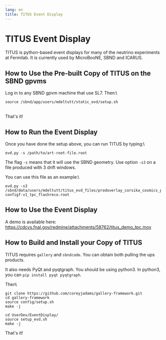 ```yaml
---
lang: en
title: TITUS Event Display
---
```




TITUS Event Display
==========================================================

TITUS is python-based event displays for many of the neutrino
experiments at Fermilab. It is currently used by MicroBooNE, SBND and
ICARUS.



How to Use the Pre-built Copy of TITUS on the SBND gpvms
------------------------------------------------------------------------------------------------------------------------------------

Log in to any SBND gpvm machine that use SL7. Then:\

    source /sbnd/app/users/mdeltutt/static_evd/setup.sh

\
That\'s it!



How to Run the Event Display
----------------------------------------------------------------------------

Once you have done the setup above, you can run TITUS by typing:\

    evd.py -s /path/to/art-root-file.root

The flag `-s` means that it will use the SBND geometry. Use option `-s3`
on a file produced with 3 drift windows.

You can use this file as an example:\

    evd.py -s3 /sbnd/data/users/mdeltutt/titus_evd_files/prodoverlay_corsika_cosmics_proton_genie_nu_spill_gsimple-configf-v1_tpc_flashreco.root



How to Use the Event Display
----------------------------------------------------------------------------

A demo is available here:
<https://cdcvs.fnal.gov/redmine/attachments/58762/titus_demo_tpc.mov>



How to Build and Install your Copy of TITUS
----------------------------------------------------------------------------------------------------------

TITUS requires `gallery` and `sbndcode`. You can obtain both pulling the
ups products.

It also needs PyQt and pyqtgraph. You should be using python3. In
python3, you can `pip install pyqt pyqtgraph`.

Then\

    git clone https://github.com/coreyjadams/gallery-framework.git
    cd gallery-framework
    source config/setup.sh
    make -j

    cd UserDev/EventDisplay/
    source setup_evd.sh
    make -j

That\'s it!
